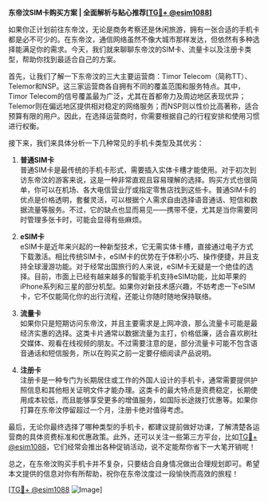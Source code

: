 **东帝汶SIM卡购买方案 | 全面解析与贴心推荐[[TG💪+ @esim1088](https://t.me/s/esim1088)]**

如果你正计划前往东帝汶，无论是商务考察还是休闲旅游，拥有一张合适的手机卡都是必不可少的。在东帝汶，通信网络虽然不像大城市那样发达，但依然有多种选择能满足你的需求。今天，我们就来聊聊东帝汶的SIM卡、流量卡以及注册卡类型，帮助你找到最适合自己的方案。

首先，让我们了解一下东帝汶的三大主要运营商：Timor Telecom（简称TT）、Telemor和NSP。这三家运营商各自拥有不同的覆盖范围和服务特点。其中，Timor Telecom的信号覆盖最为广泛，尤其在首都帝力及周边地区表现优异；Telemor则在偏远地区提供相对稳定的网络服务；而NSP则以性价比高著称，适合预算有限的用户。因此，在选择运营商时，你需要根据自己的行程安排和使用习惯进行权衡。

接下来，我们来具体分析一下几种常见的手机卡类型及其优劣：

1. **普通SIM卡**  
   普通SIM卡是最传统的手机卡形式，需要插入实体卡槽才能使用。对于初次到访东帝汶的游客来说，这是一种非常直观且容易理解的选择。购买方式也很简单，你可以在机场、各大电信营业厅或指定零售店找到这些卡。普通SIM卡的优点是价格透明，套餐灵活，可以根据个人需求自由选择语音通话、短信和数据流量等服务。不过，它的缺点也显而易见——携带不便，尤其是当你需要同时管理多张卡时，可能会显得有些麻烦。

2. **eSIM卡**  
   eSIM卡是近年来兴起的一种新型技术，它无需实体卡槽，直接通过电子方式下载激活。相比传统SIM卡，eSIM卡的优势在于体积小巧、操作便捷，并且支持全球漫游功能。对于经常出国旅行的人来说，eSIM卡无疑是一个绝佳的选择。目前，市面上已经有越来越多的智能手机支持eSIM功能，比如苹果的iPhone系列和三星的部分机型。如果你对新技术感兴趣，不妨考虑一下eSIM卡，它不仅能简化你的出行流程，还能让你随时随地保持联络。

3. **流量卡**  
   如果你只是短期访问东帝汶，并且主要需求是上网冲浪，那么流量卡可能是最经济实惠的选择。这类卡片通常以数据流量为主打，价格低廉，适合喜欢刷社交媒体、观看在线视频的朋友。不过需要注意的是，部分流量卡可能不包含语音通话和短信服务，所以在购买之前一定要仔细阅读产品说明。

4. **注册卡**  
   注册卡是一种专门为长期居住或工作的外国人设计的手机卡，通常需要提供护照信息和其他相关证明文件才能办理。这类卡的最大特点是资费稳定，长期使用成本较低，而且能够享受更多的增值服务，如国际长途拨打优惠等。如果你打算在东帝汶停留超过一个月，注册卡绝对值得考虑。

最后，无论你最终选择了哪种类型的手机卡，都建议提前做好功课，了解清楚各运营商的具体资费标准和优惠政策。此外，还可以关注一些第三方平台，比如[TG💪+ @esim1088](https://t.me/s/esim1088)，它们经常会推出各种促销活动，说不定能帮你省下一大笔开销呢！

总之，在东帝汶购买手机卡并不复杂，只要结合自身情况做出合理规划即可。希望本文提供的信息对你有所帮助，祝你在东帝汶度过一段愉快而高效的旅程！

[[TG💪+ @esim1088](https://t.me/s/esim1088) ![Image](https://i.postimg.cc/4NQfJmqS/Snipaste-2025-05-13-00-14-12.png)]